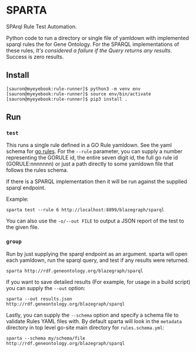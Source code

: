 # SPARTA

SPArql Rule Test Automation.

Python code to run a directory or single file of yamldown with implemented
sparql rules the for Gene Ontology. For the SPARQL implementations of these rules,
_It's considered a failure if the Query returns any results_. Success is zero
results.

## Install

    [sauron@myeyebook:rule-runner]$ python3 -m venv env
    [sauron@myeyebook:rule-runner]$ source env/bin/activate
    [sauron@myeyebook:rule-runner]$ pip3 install .

## Run

### `test`

This runs a single rule defined in a GO Rule yamldown. See the yaml schema for
[go rules](../../metadata/rules.schema.yml). For the `--rule` parameter, you
can supply a number representing the GORULE id, the entire seven digit id, the
full go rule id (GORULE:nnnnnnn) or just a path directly to some yamldown file
that follows the rules schema.

If there is a SPARQL implementation then it will be run against the supplied
sparql endpoint.

Example:

    sparta test --rule 6 http://localhost:8899/blazegraph/sparql

You can also use the `-o/--out FILE` to output a JSON report of the test to the
given file.


### `group`

Run by just supplying the sparql endpoint as an argument. sparta will open each
yamldown, run the sparql query, and test if any results were returned.

    sparta http://rdf.geneontology.org/blazegraph/sparql

If you want to save detailed results (For example, for usage in a build script)
you can supply the `--out` option:

    sparta --out results.json http://rdf.geneontology.org/blazegraph/sparql

Lastly, you can supply the `--schema` option and specify a schema file to
validate Rules YAML files with. By default sparta will look in the `metadata`
directory in top level go-site main directory for `rules.schema.yml`:

    sparta --schema my/schema/file http://rdf.geneontology.org/blazegraph/sparql
